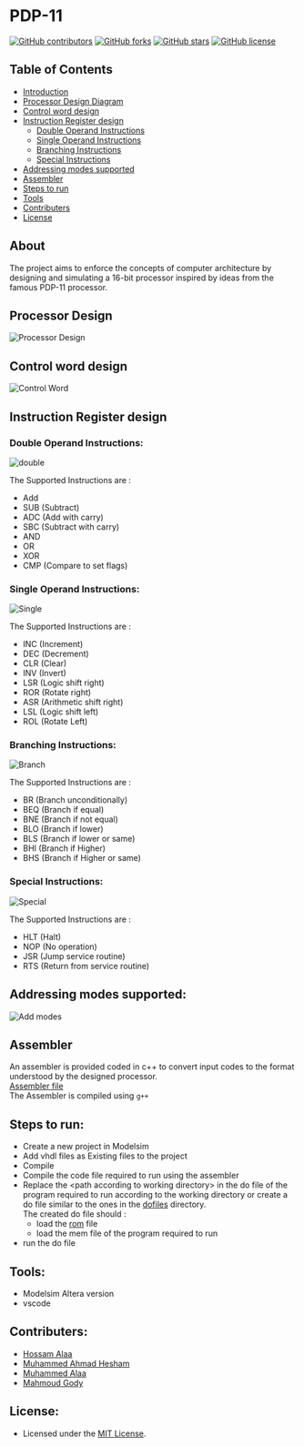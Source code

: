 # PDP-11

[![GitHub contributors](https://img.shields.io/github/contributors/Moodrammer/PDP-11)](https://github.com/Moodrammer/PDP-11/graphs/contributors)
[![GitHub forks](https://img.shields.io/github/forks/Moodrammer/PDP-11)](https://github.com/Moodrammer/PDP-11/network/members)
[![GitHub stars](https://img.shields.io/github/stars/Moodrammer/PDP-11)](https://github.com/Moodrammer/PDP-11/stargazers)
[![GitHub license](https://img.shields.io/github/license/Moodrammer/PDP-11)](https://github.com/Moodrammer/PDP-11/blob/master/License)

## Table of Contents
- [Introduction](#About)
- [Processor Design Diagram](#Processor-Design)
- [Control word design](#Control-word-design)
- [Instruction Register design](#Instruction-Register-design)
  * [Double Operand Instructions](#Double-Operand-Instructions)
  * [Single Operand Instructions](#Single-Operand-Instructions)
  * [Branching Instructions](#Branching-Instructions)
  * [Special Instructions](#Special-Instructions)
- [Addressing modes supported](#Addressing-modes-supported)
- [Assembler](#Assembler)
- [Steps to run](#Steps-to-run)
- [Tools](#Tools)
- [Contributers](#Contributers)
- [License](#License)

## About
The project aims to enforce the concepts of computer architecture by designing and simulating a 16-bit processor inspired by ideas from the famous PDP-11 processor.
## Processor Design

![Processor Design](Figures/Processor_design.png)

## Control word design
![Control Word](Figures/ControlWord.png)

## Instruction Register design
### Double Operand Instructions:
![double](Figures/Double_IR.png)

The Supported Instructions are :
- Add 
- SUB (Subtract)
- ADC (Add with carry)
- SBC (Subtract with carry)
- AND 
- OR
- XOR
- CMP (Compare to set flags)

### Single Operand Instructions:
![Single](Figures/Single_IR.png)

The Supported Instructions are :
- INC (Increment)
- DEC (Decrement)
- CLR (Clear)
- INV (Invert)
- LSR (Logic shift right)
- ROR (Rotate right)
- ASR (Arithmetic shift right)
- LSL (Logic shift left)
- ROL (Rotate Left)

### Branching Instructions:
![Branch](Figures/Branch_IR.png)

The Supported Instructions are :
- BR (Branch unconditionally)
- BEQ (Branch if equal)
- BNE (Branch if not equal)
- BLO (Branch if lower)
- BLS (Branch if lower or same)
- BHI (Branch if Higher)
- BHS (Branch if Higher or same)

### Special Instructions:
![Special](Figures/Special_IR.png)

The Supported Instructions are : 
- HLT (Halt)
- NOP (No operation)
- JSR (Jump service routine)
- RTS (Return from service routine)

## Addressing modes supported:
![Add modes](Figures/add_modes.png)

## Assembler
An assembler is provided coded in c++ to convert input codes to the format understood by the designed processor.  \
[Assembler file](assembler.cpp)  \
The Assembler is compiled using `g++`


## Steps to run:
- Create a new project in Modelsim
- Add vhdl files as Existing files to the project
- Compile
- Compile the code file required to run using the assembler
- Replace the \<path according to working directory> in the do file of the program required to run according to the working directory or create a do file similar to the ones in the [dofiles](dofiles) directory.  \
The created do file should :
  - load the [rom](rom.mem) file
  -  load the mem file of the program required to run 
- run the do file

## Tools: 
- Modelsim Altera version
- vscode

## Contributers:
- [Hossam Alaa](https://github.com/hossamalaa69)
- [Muhammed Ahmad Hesham](https://github.com/Etshawy1)
- [Muhammed Alaa](https://github.com/MuhammeedAlaa)
- [Mahmoud Gody](https://github.com/Moodrammer)

## License:
- Licensed under the [MIT License](./License).
